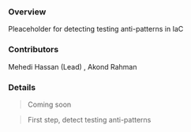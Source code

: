 ### Overview 

Pleaceholder for detecting testing anti-patterns in IaC 

### Contributors

Mehedi Hassan (Lead) , Akond Rahman 

### Details 

> Coming soon 

> First step, detect testing anti-patterns 
